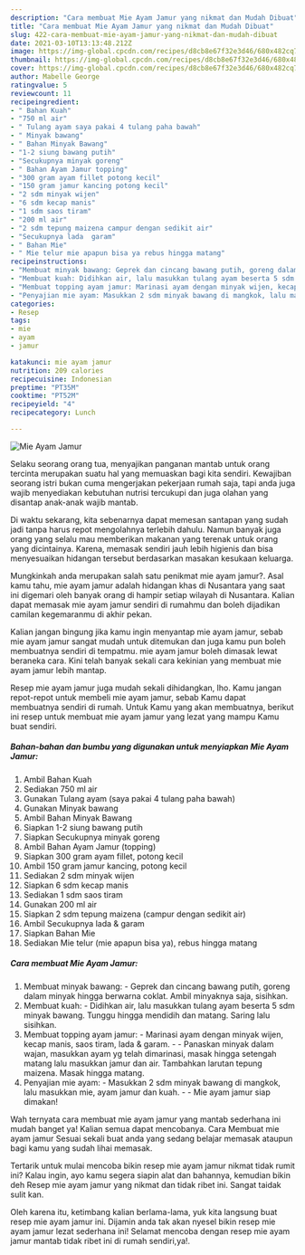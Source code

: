 ```yaml
---
description: "Cara membuat Mie Ayam Jamur yang nikmat dan Mudah Dibuat"
title: "Cara membuat Mie Ayam Jamur yang nikmat dan Mudah Dibuat"
slug: 422-cara-membuat-mie-ayam-jamur-yang-nikmat-dan-mudah-dibuat
date: 2021-03-10T13:13:48.212Z
image: https://img-global.cpcdn.com/recipes/d8cb8e67f32e3d46/680x482cq70/mie-ayam-jamur-foto-resep-utama.jpg
thumbnail: https://img-global.cpcdn.com/recipes/d8cb8e67f32e3d46/680x482cq70/mie-ayam-jamur-foto-resep-utama.jpg
cover: https://img-global.cpcdn.com/recipes/d8cb8e67f32e3d46/680x482cq70/mie-ayam-jamur-foto-resep-utama.jpg
author: Mabelle George
ratingvalue: 5
reviewcount: 11
recipeingredient:
- " Bahan Kuah"
- "750 ml air"
- " Tulang ayam saya pakai 4 tulang paha bawah"
- " Minyak bawang"
- " Bahan Minyak Bawang"
- "1-2 siung bawang putih"
- "Secukupnya minyak goreng"
- " Bahan Ayam Jamur topping"
- "300 gram ayam fillet potong kecil"
- "150 gram jamur kancing potong kecil"
- "2 sdm minyak wijen"
- "6 sdm kecap manis"
- "1 sdm saos tiram"
- "200 ml air"
- "2 sdm tepung maizena campur dengan sedikit air"
- "Secukupnya lada  garam"
- " Bahan Mie"
- " Mie telur mie apapun bisa ya rebus hingga matang"
recipeinstructions:
- "Membuat minyak bawang: Geprek dan cincang bawang putih, goreng dalam minyak hingga berwarna coklat. Ambil minyaknya saja, sisihkan."
- "Membuat kuah: Didihkan air, lalu masukkan tulang ayam beserta 5 sdm minyak bawang. Tunggu hingga mendidih dan matang. Saring lalu sisihkan."
- "Membuat topping ayam jamur: Marinasi ayam dengan minyak wijen, kecap manis, saos tiram, lada &amp; garam.   Panaskan minyak dalam wajan, masukkan ayam yg telah dimarinasi, masak hingga setengah matang lalu masukkan jamur dan air. Tambahkan larutan tepung maizena. Masak hingga matang."
- "Penyajian mie ayam: Masukkan 2 sdm minyak bawang di mangkok, lalu masukkan mie, ayam jamur dan kuah.   Mie ayam jamur siap dimakan!"
categories:
- Resep
tags:
- mie
- ayam
- jamur

katakunci: mie ayam jamur 
nutrition: 209 calories
recipecuisine: Indonesian
preptime: "PT35M"
cooktime: "PT52M"
recipeyield: "4"
recipecategory: Lunch

---
```



![Mie Ayam Jamur](https://img-global.cpcdn.com/recipes/d8cb8e67f32e3d46/680x482cq70/mie-ayam-jamur-foto-resep-utama.jpg)

Selaku seorang orang tua, menyajikan panganan mantab untuk orang tercinta merupakan suatu hal yang memuaskan bagi kita sendiri. Kewajiban seorang istri bukan cuma mengerjakan pekerjaan rumah saja, tapi anda juga wajib menyediakan kebutuhan nutrisi tercukupi dan juga olahan yang disantap anak-anak wajib mantab.

Di waktu  sekarang, kita sebenarnya dapat memesan santapan yang sudah jadi tanpa harus repot mengolahnya terlebih dahulu. Namun banyak juga orang yang selalu mau memberikan makanan yang terenak untuk orang yang dicintainya. Karena, memasak sendiri jauh lebih higienis dan bisa menyesuaikan hidangan tersebut berdasarkan masakan kesukaan keluarga. 



Mungkinkah anda merupakan salah satu penikmat mie ayam jamur?. Asal kamu tahu, mie ayam jamur adalah hidangan khas di Nusantara yang saat ini digemari oleh banyak orang di hampir setiap wilayah di Nusantara. Kalian dapat memasak mie ayam jamur sendiri di rumahmu dan boleh dijadikan camilan kegemaranmu di akhir pekan.

Kalian jangan bingung jika kamu ingin menyantap mie ayam jamur, sebab mie ayam jamur sangat mudah untuk ditemukan dan juga kamu pun boleh membuatnya sendiri di tempatmu. mie ayam jamur boleh dimasak lewat beraneka cara. Kini telah banyak sekali cara kekinian yang membuat mie ayam jamur lebih mantap.

Resep mie ayam jamur juga mudah sekali dihidangkan, lho. Kamu jangan repot-repot untuk membeli mie ayam jamur, sebab Kamu dapat membuatnya sendiri di rumah. Untuk Kamu yang akan membuatnya, berikut ini resep untuk membuat mie ayam jamur yang lezat yang mampu Kamu buat sendiri.

<!--inarticleads1-->

##### Bahan-bahan dan bumbu yang digunakan untuk menyiapkan Mie Ayam Jamur:

1. Ambil  Bahan Kuah
1. Sediakan 750 ml air
1. Gunakan  Tulang ayam (saya pakai 4 tulang paha bawah)
1. Gunakan  Minyak bawang
1. Ambil  Bahan Minyak Bawang
1. Siapkan 1-2 siung bawang putih
1. Siapkan Secukupnya minyak goreng
1. Ambil  Bahan Ayam Jamur (topping)
1. Siapkan 300 gram ayam fillet, potong kecil
1. Ambil 150 gram jamur kancing, potong kecil
1. Sediakan 2 sdm minyak wijen
1. Siapkan 6 sdm kecap manis
1. Sediakan 1 sdm saos tiram
1. Gunakan 200 ml air
1. Siapkan 2 sdm tepung maizena (campur dengan sedikit air)
1. Ambil Secukupnya lada &amp; garam
1. Siapkan  Bahan Mie
1. Sediakan  Mie telur (mie apapun bisa ya), rebus hingga matang




<!--inarticleads2-->

##### Cara membuat Mie Ayam Jamur:

1. Membuat minyak bawang: - Geprek dan cincang bawang putih, goreng dalam minyak hingga berwarna coklat. Ambil minyaknya saja, sisihkan.
1. Membuat kuah: - Didihkan air, lalu masukkan tulang ayam beserta 5 sdm minyak bawang. Tunggu hingga mendidih dan matang. Saring lalu sisihkan.
1. Membuat topping ayam jamur: - Marinasi ayam dengan minyak wijen, kecap manis, saos tiram, lada &amp; garam.  -  - Panaskan minyak dalam wajan, masukkan ayam yg telah dimarinasi, masak hingga setengah matang lalu masukkan jamur dan air. Tambahkan larutan tepung maizena. Masak hingga matang.
1. Penyajian mie ayam: - Masukkan 2 sdm minyak bawang di mangkok, lalu masukkan mie, ayam jamur dan kuah.  -  - Mie ayam jamur siap dimakan!




Wah ternyata cara membuat mie ayam jamur yang mantab sederhana ini mudah banget ya! Kalian semua dapat mencobanya. Cara Membuat mie ayam jamur Sesuai sekali buat anda yang sedang belajar memasak ataupun bagi kamu yang sudah lihai memasak.

Tertarik untuk mulai mencoba bikin resep mie ayam jamur nikmat tidak rumit ini? Kalau ingin, ayo kamu segera siapin alat dan bahannya, kemudian bikin deh Resep mie ayam jamur yang nikmat dan tidak ribet ini. Sangat taidak sulit kan. 

Oleh karena itu, ketimbang kalian berlama-lama, yuk kita langsung buat resep mie ayam jamur ini. Dijamin anda tak akan nyesel bikin resep mie ayam jamur lezat sederhana ini! Selamat mencoba dengan resep mie ayam jamur mantab tidak ribet ini di rumah sendiri,ya!.

